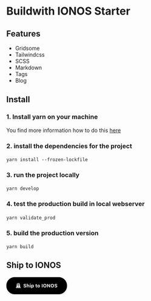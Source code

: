 # Buildwith IONOS Starter

## Features

* Gridsome
* Tailwindcss
* SCSS
* Markdown
* Tags
* Blog

## Install

### 1. Install yarn on your machine
You find more  information how to do this [here](https://classic.yarnpkg.com/en/docs/install)

### 2. install the dependencies for the project

`yarn install --frozen-lockfile`

### 3. run the project locally

`yarn develop`

### 4. test the production build in local webserver

`yarn validate_prod`

### 5. build the production version

`yarn build`

## Ship to IONOS

[![Ship to IONOS](src/assets/images/ship-to-ionos-button.webp.png)](https://buildwith.ionos.com/setup?repo=https://github.com/buildwith-ionos/buildwith-ionos-starter)
